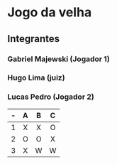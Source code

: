 # Jogo da velha
## Integrantes
### Gabriel Majewski (Jogador 1)
### Hugo Lima (juiz) 
### Lucas Pedro (Jogador 2)

| -  |  A     | B     | C     |
| -- | :---:  | :---: | :---: |
| 1  | X      | X     | O     |
| 2  | O      | O     | X     |
| 3  | X      | W     | W     |